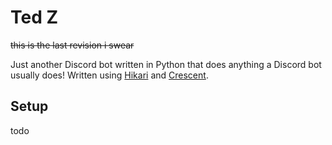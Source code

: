 # Ted Z
~~this is the last revision i swear~~

Just another Discord bot written in Python that does anything a Discord bot usually does!
Written using [Hikari](https://github.com/hikari-py/hikari) and [Crescent](https://github.com/magpie-dev/hikari-crescent).

## Setup
todo
